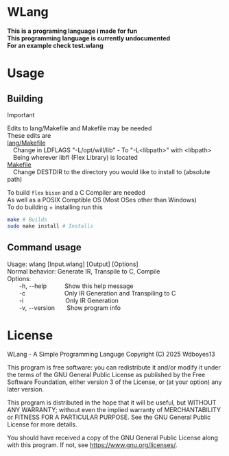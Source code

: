 # WLang
__This is a programing language i made for fun__  
__This programming language is currently undocumented__  
__For an example check test.wlang__

# Usage
## Building
>[!IMPORTANT]
> Edits to lang/Makefile and Makefile may be needed  
> These edits are  
> [lang/Makefile](/lang/Makefile)  
>&emsp;Change in LDFLAGS "-L/opt/will/lib" - To "-L\<libpath\>" with \<libpath\>  
>&emsp;Being wherever libfl (Flex Library) is located  
> [Makefile](/Makefile)  
>&emsp;Change DESTDIR to the directory you would like to install to (absolute path)   
   
To build `flex` `bison` and a C Compiler are needed  
As well as a POSIX Comptible OS (Most OSes other than Windows)  
To do building + installing run this   
```sh
make # Builds
sudo make install # Installs
```  

## Command usage  
Usage: wlang \[Input.wlang\] \[Output\] \[Options\]  
Normal behavior: Generate IR, Transpile to C, Compile  
Options:  
&emsp;&emsp;-h, --help&emsp;&emsp;&emsp;Show this help message  
&emsp;&emsp;-c&emsp;&emsp;&emsp;&emsp;&emsp;&emsp;&ensp;Only IR Generation and Transpiling to C  
&emsp;&emsp;-i&emsp;&emsp;&emsp;&emsp;&emsp;&emsp;&emsp;Only IR Generation  
&emsp;&emsp;-v, --version&emsp;&emsp;Show program info  

# License
WLang - A Simple Programming Languge
Copyright (C) 2025  Wdboyes13

This program is free software: you can redistribute it and/or modify
it under the terms of the GNU General Public License as published by
the Free Software Foundation, either version 3 of the License, or
(at your option) any later version.

This program is distributed in the hope that it will be useful,
but WITHOUT ANY WARRANTY; without even the implied warranty of
MERCHANTABILITY or FITNESS FOR A PARTICULAR PURPOSE.  See the
GNU General Public License for more details.

You should have received a copy of the GNU General Public License
along with this program.  If not, see <https://www.gnu.org/licenses/>.